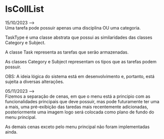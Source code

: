 # IsCollList

15/10/2023  -->  
Uma tarefa pode possuir apenas uma disciplina OU uma categoria.

TaskType é uma classe abstrata que possui as similaridades das classes Category e Subject.

A classe Task representa as tarefas que serão armazenadas.

As classes Category e Subject representam os tipos que as tarefas podem possuir.

OBS: A ideia lógica do sistema está em desenvolvimento e, portanto, está sujeita a diversas alterações.

05/11/2023 -->  
Fizemos a separação de cenas, em que o menu está a principio com as funcionalidades principais que deve possuir, mas pode
futuramente ter uma a mais, uma pré-exibição das taredas mais recentemente adicionadas, posteriormente uma imagem logo será colocada
 como plano de fundo do menu principal.

As demais cenas exceto pelo menu principal não foram implementadas ainda.